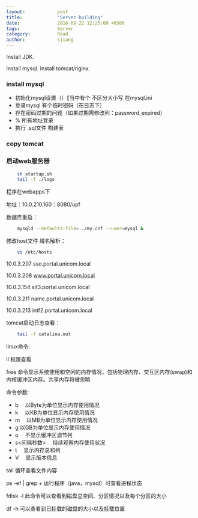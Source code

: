 ```yaml
---
layout:            post
title:             "Server-building"
date:              2016-08-22 12:25:00 +0300
tags:              Server 
category:          Read
author:            sjiang
---
```


Install JDK.

Install mysql.
Install tomcat/nginx.


### install mysql
	
- 初始化mysql设置（）【当中有个 不区分大小写 在mysql.ini
- 登录mysql 有个临时密码（在日志下）
- 存在密码过期的问题（如果过期需修改列：password_expired）
- % 所有地址登录
- 执行 .sql文件 构建表

### copy tomcat

### 启动web服务器
```bash
	sh startup.sh
	tail -f ./logs
```

程序在webapps下

地址：10.0.210.160：8080/upf

数据库重启：
```bash
	mysqld --defaults-file=../my.cnf --user=mysql &
```
修改host文件 域名解析：	
```bash
	vi /etc/hosts
```

10.0.3.207      sso.portal.unicom.local

10.0.3.208      www.portal.unicom.local

10.0.3.154      sit3.portal.unicom.local 

10.0.3.211   	name.portal.unicom.local

10.0.3.213 		intf2.portal.unicom.local

tomcat启动日志查看：	
```bash
	tail -f catalina.out
```


linux命令:

ll  权限查看

free 命令显示系统使用和空闲的内存情况，包括物理内存、交互区内存(swap)和内核缓冲区内存。共享内存将被忽略

命令参数:

- b 　以Byte为单位显示内存使用情况
- k 　以KB为单位显示内存使用情况
- m 　以MB为单位显示内存使用情况
- g   以GB为单位显示内存使用情况
- o 　不显示缓冲区调节列
- s<间隔秒数> 　持续观察内存使用状况
- t 　显示内存总和列
- V 　显示版本信息

tail		循环查看文件内容

ps -ef | grep + 运行程序（java，mysql）可查看进程状态

fdisk -l		此命令可以查看到磁盘总空间、分区情况以及每个分区的大小

df -h		可以查看到已挂载的磁盘的大小以及挂载位置
